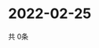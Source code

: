 # 2022-02-25
  共 0条

  <!-- BEGIN -->
  <!-- 最后更新时间Fri Feb 25 2022 13:10:58 GMT+0000 (Coordinated Universal Time) -->
  
  <!-- END -->
  
  
